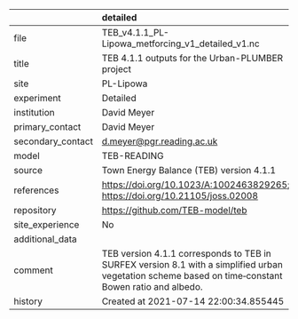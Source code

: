|                   | detailed                                                                                                                                            |
|:------------------|:----------------------------------------------------------------------------------------------------------------------------------------------------|
| file              | TEB_v4.1.1_PL-Lipowa_metforcing_v1_detailed_v1.nc                                                                                                   |
| title             | TEB 4.1.1 outputs for the Urban-PLUMBER project                                                                                                     |
| site              | PL-Lipowa                                                                                                                                           |
| experiment        | Detailed                                                                                                                                            |
| institution       | David Meyer                                                                                                                                         |
| primary_contact   | David Meyer                                                                                                                                         |
| secondary_contact | d.meyer@pgr.reading.ac.uk                                                                                                                           |
| model             | TEB-READING                                                                                                                                         |
| source            | Town Energy Balance (TEB) version 4.1.1                                                                                                             |
| references        | https://doi.org/10.1023/A:1002463829265; https://doi.org/10.21105/joss.02008                                                                        |
| repository        | https://github.com/TEB-model/teb                                                                                                                    |
| site_experience   | No                                                                                                                                                  |
| additional_data   |                                                                                                                                                     |
| comment           | TEB version 4.1.1 corresponds to TEB in SURFEX version 8.1 with a simplified urban vegetation scheme based on time‐constant Bowen ratio and albedo. |
| history           | Created at 2021-07-14 22:00:34.855445                                                                                                               |
